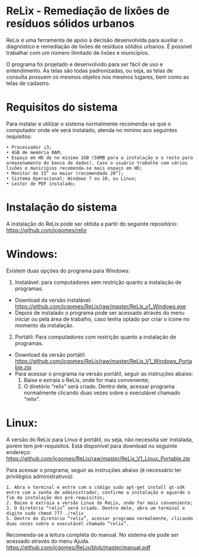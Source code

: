 # ReLix - Remediação de lixões de resíduos sólidos urbanos

ReLix é uma ferramenta de apoio à decisão desenvolvida para auxiliar o diagnóstico e remediação de lixões de resíduos sólidos urbanos. É possível trabalhar com um número ilimitado de lixões e municípios.

O programa foi projetado e desenvolvido para ser fácil de uso e entendimento. As telas são todas padronizadas, ou seja, as telas de consulta possuem os mesmos objetos nos mesmos lugares, bem como as telas de cadastro. 

# Requisitos do sistema

Para instalar e utilizar o sistema normalmente recomenda-se que o computador onde ele será instalado, atenda no mínimo aos seguintes requisitos:

    • Processador i3;
    • 4GB de memória RAM;
    • Espaço em HD de no mínimo 1GB (50MB para a instalação e o resto para armazenamento do banco de dados). Caso o usuário trabalhe com vários lixões e municípios recomenda-se mais espaço em HD;
    • Monitor de 15” ou maior (recomendado 20”);
    • Sistema Operacional: Windows 7 ou 10, ou Linux;
    • Leitor de PDF instalado;

 # Instalação do sistema

A instalação do ReLix pode ser obtida a partir do seguinte repositório: https://github.com/jcgomes/relix

# Windows: 
Existem duas opções do programa para Windows: 

1) Instalável: para computadores sem restrição quanto a instalação de programas.
* Download da versão instalável: https://github.com/jcgomes/ReLix/raw/master/ReLix_v1_Windows.exe
* Depois de instalado o programa pode ser acessado através do menu iniciar ou pela área de trabalho, caso tenha optado por criar o ícone no momento da instalação. 

2) Portátil: Para computadores com restrição quanto a instalação de programas.
* Download da versão portátil: https://github.com/jcgomes/ReLix/raw/master/ReLix_V1_Windows_Portable.zip 
* Para acessar o programa na versão portátil, seguir as instruções abaixo:
    1. Baixe e extraia o ReLix, onde for mais conveniente;
    2. O diretório “relix” será criado. Dentro dele, acessar programa normalmente clicando duas vezes sobre o
    executável chamado “relix”.

# Linux: 
A versão do ReLix para Linux é portátil, ou seja, não necessita ser instalada, porém tem pré-requisitos. Está disponível para download no seguinte endereço: https://github.com/jcgomes/ReLix/raw/master/ReLix_V1_Linux_Portable.zip

Para acessar o programa, seguir as instruções abaixo (é necessário ter privilégios administrativos):

    1. Abra o terminal e entre com o código sudo apt-get install qt-sdk entre com a senha de administrador, confirme a instalação e aguarde o fim da instalação dos pré-requisitos;
    2. Baixe e extraia a versão Linux do ReLix, onde for mais conveniente;
    3. O diretório “relix” será criado. Dentro dele, abra um terminal e digite sudo chmod 777 ./relix
    5. Dentro do diretório “relix”, acessar programa normalmente, clicando duas vezes sobre o executável chamado “relix”.

Recomenda-se a leitura completa do manual. No sistema ele pode ser acessado através do menu Ajuda.
https://github.com/jcgomes/ReLix/blob/master/manual.pdf
